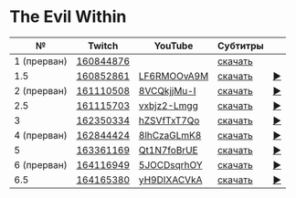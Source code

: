 # The Evil Within

| № | Twitch | YouTube | Субтитры | |
| --- | --- | --- | --- | --- |
| 1 (прерван) | [160844876](https://www.twitch.tv/videos/160844876) |  | [скачать](../chats/v160844876.ass) |  |
| 1.5 | [160852861](https://www.twitch.tv/videos/160852861) | [LF6RMOOvA9M](https://www.youtube.com/watch?v=LF6RMOOvA9M) | [скачать](../chats/v160852861.ass) | [▶](../src/player.html?v=LF6RMOOvA9M&s=160852861) |
| 2 (прерван) | [161110508](https://www.twitch.tv/videos/161110508) | [8VCQkjjMu-I](https://www.youtube.com/watch?v=8VCQkjjMu-I) | [скачать](../chats/v161110508.ass) | [▶](../src/player.html?v=8VCQkjjMu-I&s=161110508) |
| 2.5 | [161115703](https://www.twitch.tv/videos/161115703) | [vxbjz2-Lmgg](https://www.youtube.com/watch?v=vxbjz2-Lmgg) | [скачать](../chats/v161115703.ass) | [▶](../src/player.html?v=vxbjz2-Lmgg&s=161115703) |
| 3 | [162350334](https://www.twitch.tv/videos/162350334) | [hZSVfTxT7Qo](https://www.youtube.com/watch?v=hZSVfTxT7Qo) | [скачать](../chats/v162350334.ass) | [▶](../src/player.html?v=hZSVfTxT7Qo&s=162350334) |
| 4 (прерван) | [162844424](https://www.twitch.tv/videos/162844424) | [8lhCzaGLmK8](https://www.youtube.com/watch?v=8lhCzaGLmK8) | [скачать](../chats/v162844424.ass) | [▶](../src/player.html?v=8lhCzaGLmK8&s=162844424) |
| 5 | [163361169](https://www.twitch.tv/videos/163361169) | [Qt1N7foBrUE](https://www.youtube.com/watch?v=Qt1N7foBrUE) | [скачать](../chats/v163361169.ass) | [▶](../src/player.html?v=Qt1N7foBrUE&s=163361169) |
| 6 (прерван) | [164116949](https://www.twitch.tv/videos/164116949) | [5JOCDsqrhOY](https://www.youtube.com/watch?v=5JOCDsqrhOY) | [скачать](../chats/v164116949.ass) | [▶](../src/player.html?v=5JOCDsqrhOY&s=164116949) |
| 6.5 | [164165380](https://www.twitch.tv/videos/164165380) | [yH9DIXACVkA](https://www.youtube.com/watch?v=yH9DIXACVkA) | [скачать](../chats/v164165380.ass) | [▶](../src/player.html?v=yH9DIXACVkA&s=164165380) |
